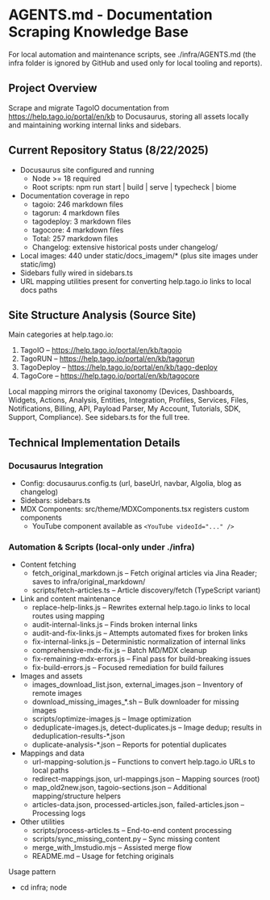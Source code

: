 # AGENTS.md - Documentation Scraping Knowledge Base

For local automation and maintenance scripts, see ./infra/AGENTS.md (the infra folder is ignored by GitHub and used only for local tooling and reports).

## Project Overview
Scrape and migrate TagoIO documentation from https://help.tago.io/portal/en/kb to Docusaurus, storing all assets locally and maintaining working internal links and sidebars.

## Current Repository Status (8/22/2025)
- Docusaurus site configured and running
  - Node >= 18 required
  - Root scripts: npm run start | build | serve | typecheck | biome
- Documentation coverage in repo
  - tagoio: 246 markdown files
  - tagorun: 4 markdown files
  - tagodeploy: 3 markdown files
  - tagocore: 4 markdown files
  - Total: 257 markdown files
  - Changelog: extensive historical posts under changelog/
- Local images: 440 under static/docs_imagem/* (plus site images under static/img)
- Sidebars fully wired in sidebars.ts
- URL mapping utilities present for converting help.tago.io links to local docs paths

## Site Structure Analysis (Source Site)
Main categories at help.tago.io:
1. TagoIO – https://help.tago.io/portal/en/kb/tagoio
2. TagoRUN – https://help.tago.io/portal/en/kb/tagorun
3. TagoDeploy – https://help.tago.io/portal/en/kb/tago-deploy
4. TagoCore – https://help.tago.io/portal/en/kb/tagocore

Local mapping mirrors the original taxonomy (Devices, Dashboards, Widgets, Actions, Analysis, Entities, Integration, Profiles, Services, Files, Notifications, Billing, API, Payload Parser, My Account, Tutorials, SDK, Support, Compliance). See sidebars.ts for the full tree.

## Technical Implementation Details

### Docusaurus Integration
- Config: docusaurus.config.ts (url, baseUrl, navbar, Algolia, blog as changelog)
- Sidebars: sidebars.ts
- MDX Components: src/theme/MDXComponents.tsx registers custom components
  - YouTube component available as `<YouTube videoId="..." />`

### Automation & Scripts (local-only under ./infra)
- Content fetching
  - fetch_original_markdown.js – Fetch original articles via Jina Reader; saves to infra/original_markdown/
  - scripts/fetch-articles.ts – Article discovery/fetch (TypeScript variant)
- Link and content maintenance
  - replace-help-links.js – Rewrites external help.tago.io links to local routes using mapping
  - audit-internal-links.js – Finds broken internal links
  - audit-and-fix-links.js – Attempts automated fixes for broken links
  - fix-internal-links.js – Deterministic normalization of internal links
  - comprehensive-mdx-fix.js – Batch MD/MDX cleanup
  - fix-remaining-mdx-errors.js – Final pass for build-breaking issues
  - fix-build-errors.js – Focused remediation for build failures
- Images and assets
  - images_download_list.json, external_images.json – Inventory of remote images
  - download_missing_images_*.sh – Bulk downloader for missing images
  - scripts/optimize-images.js – Image optimization
  - deduplicate-images.js, detect-duplicates.js – Image dedup; results in deduplication-results-*.json
  - duplicate-analysis-*.json – Reports for potential duplicates
- Mappings and data
  - url-mapping-solution.js – Functions to convert help.tago.io URLs to local paths
  - redirect-mappings.json, url-mappings.json – Mapping sources (root)
  - map_old2new.json, tagoio-sections.json – Additional mapping/structure helpers
  - articles-data.json, processed-articles.json, failed-articles.json – Processing logs
- Other utilities
  - scripts/process-articles.ts – End-to-end content processing
  - scripts/sync_missing_content.py – Sync missing content
  - merge_with_lmstudio.mjs – Assisted merge flow
  - README.md – Usage for fetching originals

Usage pattern
- cd infra; node <script>.js (or ts-node/ts compiler where applicable)

### Browser Automation
- Playwright used for exploration and extraction when needed (see infra/scripts and dependencies)

### Image Handling Strategy
- Sources: cdn.elev.io, contacts.zoho.com, desk.zoho.com/portal/api/publicImages
- Storage: static/docs_imagem/{tagoio|tagorun|tagodeploy|tagocore}/...
- Referencing in Markdown: /docs_imagem/<section>/<filename>

## Content Extraction Challenges
- Complex DOM structure with dynamic loading
- Mixed content (text, images, code, videos)
- Need for selective image filtering vs UI icons
- Consistent internal linking across hundreds of pages

## What Works Well
- Programmatic mapping of URLs to local routes
- Local image storage and link rewriting
- Sidebars structure mirroring original taxonomy
- Batch link audits and automated fix passes

## Success Metrics (snapshot)
- 250+ docs present across all sections
- 400+ local images
- Sidebars fully wired and navigable
- Build-ready structure with local images and internal links

## Standard Workflows
- Fetch original articles (for parity checks)
  - cd infra; node fetch_original_markdown.js [--test]
- Rewrite external links to local
  - cd infra; node replace-help-links.js
- Audit links
  - cd infra; node audit-internal-links.js
  - cd infra; node audit-and-fix-links.js
- Fix build and MDX issues
  - cd infra; node comprehensive-mdx-fix.js
  - cd infra; node fix-remaining-mdx-errors.js
  - cd infra; node fix-build-errors.js
- Optimize and deduplicate images
  - cd infra; node scripts/optimize-images.js
  - cd infra; node deduplicate-images.js
  - Review reports: deduplication-results-*.json, duplicate-analysis-*.json
- Run the site
  - npm run start | npm run build | npm run serve

## Code style & Biome rules (for agents)
- Always run Biome before committing
  - `npm run biome` to check; `npm run biome:fix` to auto-fix (format + lint)
- Formatting
  - Indentation: 2 spaces (indentStyle: space, indentWidth: 2)
  - Line endings: LF
  - Strings: double quotes
  - Semicolons: keep required semicolons
  - Ensure a final newline at EOF
- Scope
  - Biome processes all files except: node_modules, build, .docusaurus, infra
  - Do not edit infra/ in PRs (local-only automation not tracked by GitHub)
- TypeScript/React
  - Prefer explicit types; avoid implicit any
  - Prefer const over let when possible
  - Use arrow functions for React components
  - Use the @site alias for local imports (e.g., `@site/src/components/youtube`)
- MDX/Docs
  - Images must be local under static/docs_imagem/<section>/ and referenced with absolute paths `/docs_imagem/...`
  - YouTube embeds must use `<YouTube videoId="..." />`
  - Keep headings in Markdown; avoid inline HTML unless necessary
- Validation order
  1) npm run biome:fix
  2) npm run typecheck
  3) npm run build

## Runtime & commands etiquette (for agents)
- Never run `npm run start` – the dev host usually runs it; assume the dev server is already running
- Avoid starting additional dev servers or background processes
- Prefer `npm run typecheck` and `npm run build` for validation
- If a preview is needed, coordinate to use an existing dev server; do not start new ones yourself

Biome configuration snapshot
```json
{
  "files": {
    "ignoreUnknown": true,
    "includes": ["**", "!node_modules", "!build", "!.docusaurus", "!infra"]
  },
  "formatter": {
    "indentStyle": "space",
    "indentWidth": 2
  },
  "linter": {
    "enabled": true,
    "rules": {
      "recommended": true,
      "complexity": {
        "noImportantStyles": "off"
      }
    }
  }
}
```

## How to write a new documentation article (for agents)
- Pick the right location
  - Choose the product area and folder under docs/: tagoio/, tagorun/, tagodeploy/, or tagocore/
  - Use existing subfolders (e.g., widgets/, dashboards/, devices/, etc.) to match taxonomy
- Name the file
  - Use kebab-case for filenames, e.g., `my-new-topic.md`
  - Keep names concise and descriptive; avoid special characters
- Add front matter and title
  - Required front matter keys: title, description, tags
  - H1 at the top should match the title; keep one H1 per page
  - Example:
    ```markdown
    ---
    title: "My New Topic"
    description: "Short summary of what this page covers."
    tags: ["tagoio"]
    ---
    # My New Topic
    ```
- Images
  - Save images under static/docs_imagem/<section>/ (e.g., static/docs_imagem/tagoio/)
  - Reference with absolute paths in Markdown: `![Alt text](/docs_imagem/tagoio/my-image.png)`
  - Use meaningful alt text
- Links
  - Prefer relative links within the same area: `../services/services-overview`
  - Cross-area links should use absolute docs paths: `/tagoio/widgets/widgets-overview`
  - If replacing a legacy help.tago.io article, add a mapping entry in url-mappings.json (and redirects if needed)
- Embeds and code
  - YouTube: `<YouTube videoId="XXXXXXXXXXX" />`
  - Use fenced code blocks with language hints for syntax highlighting
- Sidebars
  - Add the new page path (without .md) to sidebars.ts in the correct category
  - Keep ordering consistent with existing items
- Quality and formatting
  - Follow Biome rules: 2-space indentation, LF line endings, double quotes, final newline
  - Keep headings simple; avoid HTML when Markdown suffices
- Validation steps
  1) npm run biome:fix
  2) npm run typecheck
  3) npm run build
  - Never run `npm run start` (the dev host usually runs it)

## Backlog / Next Steps
- Normalize residual external image references and ensure all are local
- Consolidate image naming and consider moving long-term to static/img/docs with consistent naming
- Continue running link audits after bulk edits
- Add/standardize front matter (title/description/tags) across all pages
- Create redirect metadata for legacy help.tago.io links if needed (Docusaurus redirects)
- Periodic content parity checks against infra/original_markdown

## Comparison & QA Notes
- original_markdown contains fetched source content for reference
- Use processed-articles.json and failed-articles.json to identify outliers
- Use articles-summary.md (infra) and audit reports to guide manual review
